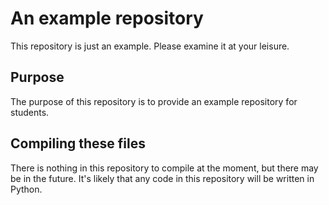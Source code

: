 # An example repository

This repository is just an example.
Please examine it at your leisure.

## Purpose

The purpose of this repository is to provide an example repository for students.

## Compiling these files

There is nothing in this repository to compile at the moment, but there may be in the future.
It's likely that any code in this repository will be written in Python.

